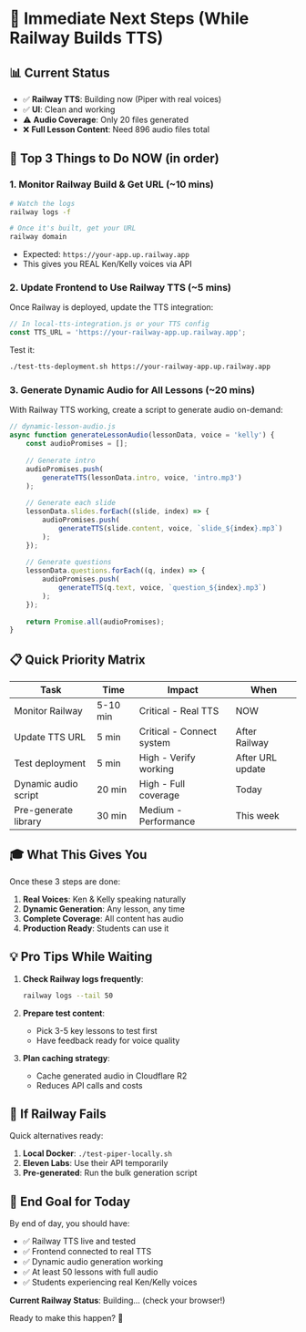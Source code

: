 # 🎯 Immediate Next Steps (While Railway Builds TTS)

## 📊 Current Status
- ✅ **Railway TTS**: Building now (Piper with real voices)
- ✅ **UI**: Clean and working
- ⚠️ **Audio Coverage**: Only 20 files generated
- ❌ **Full Lesson Content**: Need 896 audio files total

## 🚀 Top 3 Things to Do NOW (in order)

### 1. Monitor Railway Build & Get URL (~10 mins)
```bash
# Watch the logs
railway logs -f

# Once it's built, get your URL
railway domain
```
- Expected: `https://your-app.up.railway.app`
- This gives you REAL Ken/Kelly voices via API

### 2. Update Frontend to Use Railway TTS (~5 mins)
Once Railway is deployed, update the TTS integration:

```javascript
// In local-tts-integration.js or your TTS config
const TTS_URL = 'https://your-railway-app.up.railway.app';
```

Test it:
```bash
./test-tts-deployment.sh https://your-railway-app.up.railway.app
```

### 3. Generate Dynamic Audio for All Lessons (~20 mins)
With Railway TTS working, create a script to generate audio on-demand:

```javascript
// dynamic-lesson-audio.js
async function generateLessonAudio(lessonData, voice = 'kelly') {
    const audioPromises = [];
    
    // Generate intro
    audioPromises.push(
        generateTTS(lessonData.intro, voice, 'intro.mp3')
    );
    
    // Generate each slide
    lessonData.slides.forEach((slide, index) => {
        audioPromises.push(
            generateTTS(slide.content, voice, `slide_${index}.mp3`)
        );
    });
    
    // Generate questions
    lessonData.questions.forEach((q, index) => {
        audioPromises.push(
            generateTTS(q.text, voice, `question_${index}.mp3`)
        );
    });
    
    return Promise.all(audioPromises);
}
```

## 📋 Quick Priority Matrix

| Task | Time | Impact | When |
|------|------|--------|------|
| Monitor Railway | 5-10 min | Critical - Real TTS | NOW |
| Update TTS URL | 5 min | Critical - Connect system | After Railway |
| Test deployment | 5 min | High - Verify working | After URL update |
| Dynamic audio script | 20 min | High - Full coverage | Today |
| Pre-generate library | 30 min | Medium - Performance | This week |

## 🎓 What This Gives You

Once these 3 steps are done:
1. **Real Voices**: Ken & Kelly speaking naturally
2. **Dynamic Generation**: Any lesson, any time
3. **Complete Coverage**: All content has audio
4. **Production Ready**: Students can use it

## 💡 Pro Tips While Waiting

1. **Check Railway logs frequently**:
   ```bash
   railway logs --tail 50
   ```

2. **Prepare test content**:
   - Pick 3-5 key lessons to test first
   - Have feedback ready for voice quality

3. **Plan caching strategy**:
   - Cache generated audio in Cloudflare R2
   - Reduces API calls and costs

## 🚨 If Railway Fails

Quick alternatives ready:
1. **Local Docker**: `./test-piper-locally.sh`
2. **Eleven Labs**: Use their API temporarily
3. **Pre-generated**: Run the bulk generation script

## 🎯 End Goal for Today

By end of day, you should have:
- ✅ Railway TTS live and tested
- ✅ Frontend connected to real TTS
- ✅ Dynamic audio generation working
- ✅ At least 50 lessons with full audio
- ✅ Students experiencing real Ken/Kelly voices

**Current Railway Status**: Building... (check your browser!)

Ready to make this happen? 🚀
